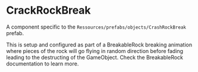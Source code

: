 # CrackRockBreak
A component specific to the `Ressources/prefabs/objects/CrashRockBreak` prefab.

This is setup and configured as part of a BreakableRock breaking animation where pieces of the rock will go flying in random direction before fading leading to the destructing of the GameObject. Check the BreakableRock documentation to learn more.
